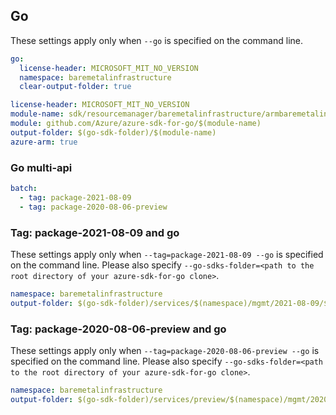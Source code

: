 ## Go

These settings apply only when `--go` is specified on the command line.

```yaml $(go) && !$(track2)
go:
  license-header: MICROSOFT_MIT_NO_VERSION
  namespace: baremetalinfrastructure
  clear-output-folder: true
```

``` yaml $(go) && $(track2)
license-header: MICROSOFT_MIT_NO_VERSION
module-name: sdk/resourcemanager/baremetalinfrastructure/armbaremetalinfrastructure
module: github.com/Azure/azure-sdk-for-go/$(module-name)
output-folder: $(go-sdk-folder)/$(module-name)
azure-arm: true
```

### Go multi-api

``` yaml $(go) && $(multiapi)
batch:
  - tag: package-2021-08-09
  - tag: package-2020-08-06-preview
```

### Tag: package-2021-08-09 and go

These settings apply only when `--tag=package-2021-08-09 --go` is specified on the command line.
Please also specify `--go-sdks-folder=<path to the root directory of your azure-sdk-for-go clone>`.

```yaml $(tag) == 'package-2021-08-09' && $(go)
namespace: baremetalinfrastructure
output-folder: $(go-sdk-folder)/services/$(namespace)/mgmt/2021-08-09/$(namespace)
```

### Tag: package-2020-08-06-preview and go

These settings apply only when `--tag=package-2020-08-06-preview --go` is specified on the command line.
Please also specify `--go-sdks-folder=<path to the root directory of your azure-sdk-for-go clone>`.

```yaml $(tag) == 'package-2020-08-06-preview' && $(go)
namespace: baremetalinfrastructure
output-folder: $(go-sdk-folder)/services/preview/$(namespace)/mgmt/2020-08-06-preview/$(namespace)
```
